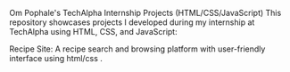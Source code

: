 Om Pophale's TechAlpha Internship Projects (HTML/CSS/JavaScript)
This repository showcases projects I developed during my internship at TechAlpha using HTML, CSS, and JavaScript:

Recipe Site: A recipe search and browsing platform with user-friendly interface using html/css .
